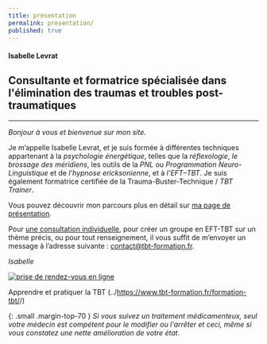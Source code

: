 ```yaml
---
title: présentation
permalink: presentation/
published: true
---
```


#### Isabelle Levrat

## Consultante et formatrice spécialisée dans l'élimination des traumas et troubles post-traumatiques

<hr /><div class="clearfix"></div>

*Bonjour à vous et bienvenue sur mon site.*

Je m’appelle Isabelle Levrat, et je suis formée à différentes techniques appartenant à la *psychologie énergétique*, telles que la *réflexologie*, *le brossage des méridiens*, les outils de la *PNL* ou *Programmation Neuro-Linguistique* et de *l’hypnose ericksonienne*, et à *l’EFT–TBT*. Je suis également formatrice certifiée de la Trauma-Buster-Technique / *TBT Trainer*.

Vous pouvez découvrir mon parcours plus en détail sur [ma page de présentation](mon-parcours/).

Pour [une consultation individuelle](qu-est-ce-que-l-eft/), pour créer un groupe en EFT-TBT sur un thème précis, ou pour tout renseignement, il vous suffit de m’envoyer un message à l’adresse suivante : [contact@tbt-formation.fr](mailto:contact@tbt-formation.fr).

*Isabelle*


<a href="http://efttbt.datedechoix.com/" target="_blank"><img src="http://www.datedechoix.com/images/buttonFrench.gif" title="Prendre rendez-vous" alt="prise de rendez-vous en ligne" border="0" /></a>

Apprendre et pratiquer la TBT (../<https://www.tbt-formation.fr/formation-tbt/>/)

{: .small .margin-top-70 }
*Si vous suivez un traitement médicamenteux, seul votre médecin est compétent pour le modifier ou l'arrêter et ceci, même si vous constatez une nette amélioration de votre état.*


<!--
#### Isabelle Levrat

## Praticienne diplômée **EFT–TBT**, hypnose, PNL, et réflexologie

<hr /><div class="clearfix"></div>

*Bonjour à vous et bienvenue sur mon site.*

Je m’appelle Isabelle Levrat et je suis *réflexologue* formée à l’*intelligence relationnelle*, aux outils de la *PNL*, à l’*hypnose éricksonienne* et certifiée *formatrice TBT Trainer, praticienne EFT–TBT*.

Vous pouvez découvrir mon parcours plus en détail sur [ma page de présentation](intervenante).

Pour prendre contact avec moi, il suffit de m’envoyer un message à l’adresse suivante : [eft.tbt@gmail.com](mailto:eft.tbt@gmail.com).

Je vous souhaite une agréable découverte de l’EFT–TBT sur mon site.

{: .align-right .margin-right-70 }
*Isabelle*

-->
